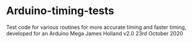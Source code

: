 # Arduino-timing-tests
Test code for various routines for more accurate timing and faster timing, developed for an Arduino Mega
James Holland
v2.0 23rd October 2020
